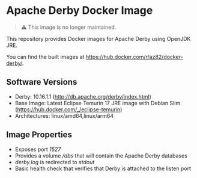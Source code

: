 # Apache Derby Docker Image

> :warning: This image is no longer maintained.

This repository provides Docker images for Apache Derby using OpenJDK JRE.

You can find the built images at https://hub.docker.com/r/az82/docker-derby/.

## Software Versions

* Derby: 10.16.1.1  (http://db.apache.org/derby/index.html)
* Base Image: Latest Eclipse Temurin 17 JRE image with Debian Slim (https://hub.docker.com/_/eclipse-temurin)
* Architectures: linux/amd64,linux/arm64

## Image Properties

* Exposes port _1527_
* Provides a volume _/dbs_ that will contain the Apache Derby databases
* _derby.log_ is redirected to _stdout_
* Basic health check that verifies that Derby is attached to the listen port
